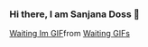 ### Hi there, I am Sanjana Doss 👋

<div class="tenor-gif-embed" data-postid="14509624" data-share-method="host" data-aspect-ratio="1.50235" data-width="100%"><a href="https://tenor.com/view/waiting-im-bear-phone-gif-14509624">Waiting Im GIF</a>from <a href="https://tenor.com/search/waiting-gifs">Waiting GIFs</a></div> <script type="text/javascript" async src="https://tenor.com/embed.js"></script>

<!--
**sanjanadoss/sanjanadoss** is a ✨ _special_ ✨ repository because its `README.md` (this file) appears on your GitHub profile.

Here are some ideas to get you started:

- 🔭 I’m currently working on ...
- 🌱 I’m currently learning ...
- 👯 I’m looking to collaborate on ...
- 🤔 I’m looking for help with ...
- 💬 Ask me about ...
- 📫 How to reach me: ...
- 😄 Pronouns: ...
- ⚡ Fun fact: ...
-->
